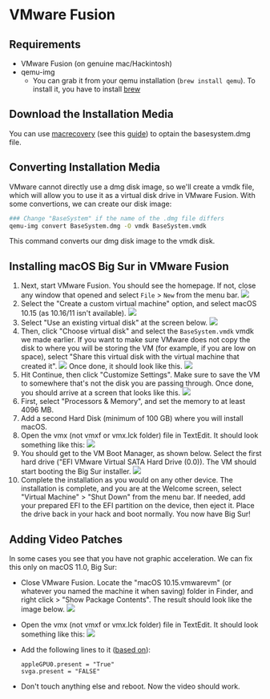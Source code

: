 # VMware Fusion

## Requirements

* VMware Fusion (on genuine mac/Hackintosh)
* qemu-img
  * You can grab it from your qemu installation (`brew install qemu`). To install it, you have to install [brew](https://brew.sh)

## Download the Installation Media

You can use [macrecovery](https://github.com/acidanthera/OpenCorePkg/tree/master/Utilities/macrecovery) (see this [guide](../installer-guide/winblows-install.md#downloading-macos)) to optain the basesystem.dmg file.

## Converting Installation Media

VMware cannot directly use a dmg disk image, so we'll create a vmdk file, which will allow you to use it as a virtual disk drive in VMware Fusion.
With some convertions, we can create our disk image:

```bash
### Change "BaseSystem" if the name of the .dmg file differs
qemu-img convert BaseSystem.dmg -O vmdk BaseSystem.vmdk
```

This command converts our dmg disk image to the vmdk disk.

## Installing macOS Big Sur in VMware Fusion

1. Next, start VMware Fusion. You should see the homepage. If not, close any window that opened and select `File` > `New` from the menu bar.
    ![](../images/extras/fusion/homepage.png)
2. Select the "Create a custom virtual machine" option, and select macOS 10.15 (as 10.16/11 isn't available).
    ![](../images/extras/fusion/choose-os.png)
3. Select "Use an existing virtual disk" at the screen below.
    ![](../images/extras/fusion/choose-virtual-disk.png)
4. Then, click "Choose virtual disk" and select the `BaseSystem.vmdk` vmdk we made earlier. If you want to make sure VMware does not copy the disk to where you will be storing the VM (for example, if you are low on space), select "Share this virtual disk with the virtual machine that created it".
    ![](../images/extras/fusion/choose-virtual-disk-finder.png)
    Once done, it should look like this.
    ![](../images/extras/fusion/choose-virtual-disk-filled.png)
5. Hit Continue, then click "Customize Settings". Make sure to save the VM to somewhere that's not the disk you are passing through.
    Once done, you should arrive at a screen that looks like this.
    ![](../images/extras/fusion/vm-settings-home.png)
6. First, select "Processors & Memory", and set the memory to at least 4096 MB.
7. Add a second Hard Disk (minimum of 100 GB) where you will install macOS.
8. Open the vmx (not vmxf or vmx.lck folder) file in TextEdit. It should look something like this:
    ![](../images/extras/fusion/vmx-initial.png)
9. You should get to the VM Boot Manager, as shown below. Select the first hard drive ("EFI VMware Virtual SATA Hard Drive (0.0)). The VM should start booting the Big Sur installer.
    ![](../images/extras/fusion/vm-boot-manager.png)
10. Complete the installation as you would on any other device.
    The installation is complete, and you are at the Welcome screen, select "Virtual Machine" > "Shut Down" from the menu bar.
    If needed, add your prepared EFI to the EFI partition on the device, then eject it.
    Place the drive back in your hack and boot normally. You now have Big Sur!

## Adding Video Patches

In some cases you see that you have not graphic acceleration. We can fix this only on macOS 11.0, Big Sur:

* Close VMware Fusion. Locate the "macOS 10.15.vmwarevm" (or whatever you named the machine it when saving) folder in Finder, and right click > "Show Package Contents".
  The result should look like the image below.
  ![](../images/extras/fusion/vm-folder.png)
* Open the vmx (not vmxf or vmx.lck folder) file in TextEdit. It should look something like this:
  ![](../images/extras/fusion/vmx-initial.png)
* Add the following lines to it ([based on](https://kb.vmware.com/s/article/81657)):

  ```
  appleGPU0.present = "True"
  svga.present = "FALSE"
  ```

* Don't touch anything else and reboot. Now the video should work.

